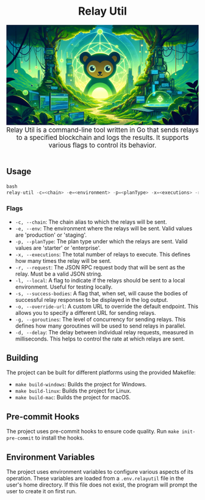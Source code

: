 <div align="center">
    <h1>Relay Util</h1>
    <img src=".github/relay-util.png" alt="Relay Util logo" width="600"/>
    <br/>
    <big>Relay Util is a command-line tool written in Go that sends relays to a specified blockchain and logs the results.</big>
    <big>It supports various flags to control its behavior.</big>
</div>
<br/>

## Usage

```go
bash
relay-util -c=<chain> -e=<environment> -p=<planType> -x=<executions> -r=<request> [-l] [-s] [-o=<overrideURL>] [-g=<goroutines>] [-d=<delay>]
```

### Flags

- `-c, --chain`: The chain alias to which the relays will be sent.
- `-e, --env`: The environment where the relays will be sent. Valid values are 'production' or 'staging'.
- `-p, --planType`: The plan type under which the relays are sent. Valid values are 'starter' or 'enterprise'.
- `-x, --executions`: The total number of relays to execute. This defines how many times the relay will be sent.
- `-r, --request`: The JSON RPC request body that will be sent as the relay. Must be a valid JSON string.
- `-l, --local`: A flag to indicate if the relays should be sent to a local environment. Useful for testing locally.
- `-s, --success-bodies`: A flag that, when set, will cause the bodies of successful relay responses to be displayed in the log output.
- `-o, --override-url`: A custom URL to override the default endpoint. This allows you to specify a different URL for sending relays.
- `-g, --goroutines`: The level of concurrency for sending relays. This defines how many goroutines will be used to send relays in parallel.
- `-d, --delay`: The delay between individual relay requests, measured in milliseconds. This helps to control the rate at which relays are sent.

## Building

The project can be built for different platforms using the provided Makefile:

- `make build-windows`: Builds the project for Windows.
- `make build-linux`: Builds the project for Linux.
- `make build-mac`: Builds the project for macOS.

## Pre-commit Hooks

The project uses pre-commit hooks to ensure code quality. Run `make init-pre-commit` to install the hooks.

## Environment Variables

The project uses environment variables to configure various aspects of its operation. These variables are loaded from a `.env.relayutil` file in the user's home directory. If this file does not exist, the program will prompt the user to create it on first run.
